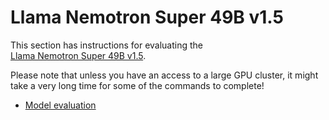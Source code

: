# Llama Nemotron Super 49B v1.5 

This section has instructions for evaluating the  
[Llama Nemotron Super 49B v1.5](https://huggingface.co/nvidia/Llama-3_3-Nemotron-Super-49B-v1_5).

Please note that unless you have an access to a large GPU cluster, it might take a very long time
for some of the commands to complete!

- [Model evaluation](evaluation.md)



